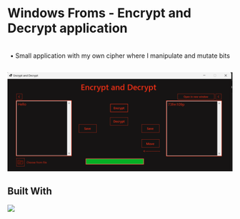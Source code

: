 # Windows Froms - Encrypt and Decrypt application

<br />
<div align="center">
• Small application with my own cipher where I manipulate and mutate bits
</div>

## 

<div align="center">
  <img src="pics/screenshot.png">
</div>

## Built With

<a href="https://en.wikipedia.org/wiki/C_Sharp_(programming_language)">
  <img src="https://img.shields.io/badge/csharp-3670A0?style=for-the-badge&logo=csharp&logoColor=ffdd54">
</a>